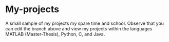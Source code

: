 # My-projects
A small sample of my projects my spare time and school. Observe that you can edit the branch above and view my projects within the languages MATLAB (Master-Thesis), Python, C, and Java.
